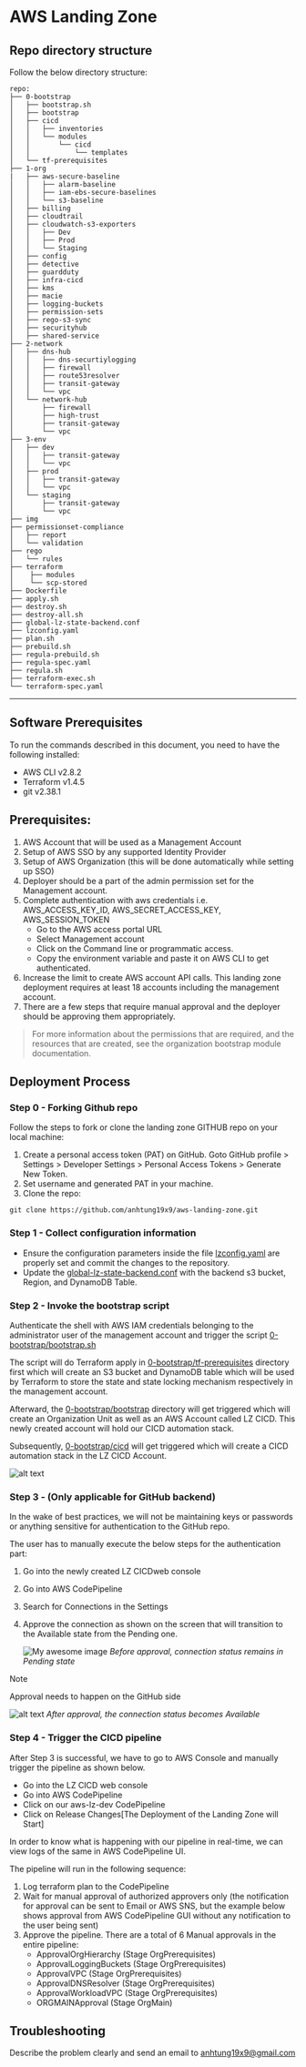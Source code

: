 # AWS Landing Zone
## Repo directory structure
Follow the below directory structure:

```
repo:
├── 0-bootstrap
│   ├── bootstrap.sh
│   ├── bootstrap
│   ├── cicd
│   │   ├── inventories
│   │   └── modules
│   │       └── cicd
│   │           └── templates
│   └── tf-prerequisites
├── 1-org
|   ├── aws-secure-baseline
│   │   ├── alarm-baseline
│   │   ├── iam-ebs-secure-baselines
│   │   └── s3-baseline
│   ├── billing
│   ├── cloudtrail
│   ├── cloudwatch-s3-exporters
│   │   ├── Dev
│   │   ├── Prod
│   │   └── Staging
│   ├── config
│   ├── detective
│   ├── guardduty
│   ├── infra-cicd
│   ├── kms
│   ├── macie
│   ├── logging-buckets
│   ├── permission-sets
│   ├── rego-s3-sync
│   ├── securityhub
│   ├── shared-service
├── 2-network
│   ├── dns-hub
│   │   ├── dns-securtiylogging
│   │   ├── firewall
│   │   ├── route53resolver
│   │   ├── transit-gateway
│   │   └── vpc
│   └── network-hub
│       ├── firewall
│       ├── high-trust
│       ├── transit-gateway
│       └── vpc
├── 3-env
│   ├── dev
│   │   ├── transit-gateway
│   │   └── vpc
│   ├── prod
│   │   ├── transit-gateway
│   │   └── vpc
│   └── staging
│       ├── transit-gateway
│       └── vpc
├── img
├── permissionset-compliance
│   ├── report
│   └── validation
├── rego
│   └── rules
├── terraform
│    ├── modules
│    └── scp-stored    
├── Dockerfile
├── apply.sh
├── destroy.sh
├── destroy-all.sh
├── global-lz-state-backend.conf
├── lzconfig.yaml
├── plan.sh
├── prebuild.sh
├── regula-prebuild.sh
├── regula-spec.yaml
├── regula.sh
├── terraform-exec.sh
└── terraform-spec.yaml
```
---

## Software Prerequisites
To run the commands described in this document, you need to have the following installed:
- AWS CLI v2.8.2
- Terraform v1.4.5
- git v2.38.1

## Prerequisites:
1. AWS Account that will be used as a Management Account
2. Setup of AWS SSO by any supported Identity Provider
3. Setup of AWS Organization (this will be done automatically while setting up SSO)
4. Deployer should be a part of the admin permission set for the Management account.
5. Complete authentication with aws credentials i.e. AWS_ACCESS_KEY_ID, AWS_SECRET_ACCESS_KEY, AWS_SESSION_TOKEN
	- Go to the AWS access portal URL
	- Select Management account
	- Click on the Command line or programmatic access.
	- Copy the environment variable and paste it on AWS CLI to get authenticated.
6. Increase the limit to create AWS account API calls. This landing zone deployment requires at least 18 accounts including the management account.
7. There are a few steps that require manual approval and the deployer should be approving them appropriately.

> For more information about the permissions that are required, and the resources that are created, see the organization bootstrap module documentation.


## Deployment Process

### Step 0 - Forking Github repo

Follow the steps to fork or clone the landing zone GITHUB repo on your local machine:
1. Create a personal access token (PAT) on GitHub. Goto GitHub profile > Settings > Developer Settings > Personal Access Tokens > Generate New Token.
2. Set username and generated PAT in your machine.
3. Clone the repo:
```
git clone https://github.com/anhtung19x9/aws-landing-zone.git
```

### Step 1 - Collect configuration information
- Ensure the configuration parameters inside the file [lzconfig.yaml](https://github.com/anhtung19x9/aws-landing-zone/blob/main/lzconfig.yaml) are properly set and commit the changes to the repository.
- Update the [global-lz-state-backend.conf](https://github.com/anhtung19x9/aws-landing-zone/blob/main/global-lz-state-backend.conf) with the backend s3 bucket, Region, and DynamoDB Table.


### Step 2 - Invoke the bootstrap script
Authenticate the shell with AWS IAM credentials belonging to the administrator user of the management account and trigger the script [0-bootstrap/bootstrap.sh](https://github.com/anhtung19x9/aws-landing-zone/blob/main/0-bootstrap/bootstrap.sh)

The script will do Terraform apply in [0-bootstrap/tf-prerequisites](https://github.com/anhtung19x9/aws-landing-zone/tree/main/0-bootstrap/tf-prerequisites) directory first which will create an S3 bucket and DynamoDB table which will be used by Terraform to store the state and state locking mechanism respectively in the management account.

Afterward, the [0-bootstrap/bootstrap](https://github.com/anhtung19x9/aws-landing-zone/tree/main/0-bootstrap/bootstrap) directory will get triggered which will create an Organization Unit as well as an AWS Account called LZ CICD. This newly created account will hold our CICD automation stack.

Subsequently, [0-bootstrap/cicd](https://github.com/anhtung19x9/aws-landing-zone/tree/main/0-bootstrap/cicd) will get triggered which will create a CICD automation stack in the LZ CICD Account.

  ![alt text](img/LZCICD_TF_OUTPUT.png)


### Step 3 - (Only applicable for GitHub backend)
In the wake of best practices, we will not be maintaining keys or passwords or anything sensitive for authentication to the GitHub repo.

The user has to manually execute the below steps for the authentication part:
1. Go into the newly created LZ CICDweb console
2. Go into AWS CodePipeline
3. Search for Connections in the Settings
4. Approve the connection as shown on the screen that will transition to the Available state from the Pending one.

   ![My awesome image](img/CODEPIPELINE_PENDING_STATE.png)
   *Before approval, connection status remains in Pending state*

 > [!NOTE]
   > Approval needs to happen on the GitHub side
   

   ![alt text](img/CODEPIPELINE_AVAILABLE_STATE.png)
   *After approval, the connection status becomes Available*


### Step 4 - Trigger the CICD pipeline
After Step 3 is successful, we have to go to AWS Console and manually trigger the pipeline as shown below.
- Go into the LZ CICD web console
- Go into AWS CodePipeline
- Click on our aws-lz-dev CodePipeline
- Click on Release Changes[The Deployment of the Landing Zone will Start]

In order to know what is happening with our pipeline in real-time, we can view logs of the same in AWS CodePipeline UI.

The pipeline will run in the following sequence:

1. Log terraform plan to the CodePipeline
2. Wait for manual approval of authorized approvers only (the notification for approval can be sent to Email or AWS SNS, but the example below shows approval from AWS CodePipeline GUI without any notification to the user being sent)
3. Approve the pipeline. There are a total of 6 Manual approvals in the entire pipeline:
	 - ApprovalOrgHierarchy (Stage OrgPrerequisites)
	 - ApprovalLoggingBuckets (Stage OrgPrerequisites)
	 - ApprovalVPC (Stage OrgPrerequisites)
	 - ApprovalDNSResolver (Stage OrgPrerequisites)
	 - ApprovalWorkloadVPC (Stage OrgPrerequisites)
	 - ORGMAINApproval (Stage OrgMain)


## Troubleshooting
Describe the problem clearly and send an email to anhtung19x9@gmail.com


